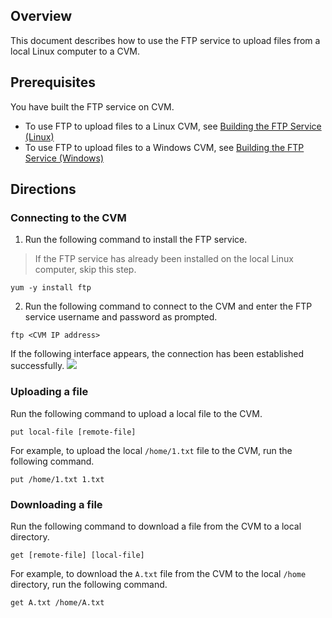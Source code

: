 ## Overview

This document describes how to use the FTP service to upload files from a local Linux computer to a CVM.

## Prerequisites

You have built the FTP service on CVM.
- To use FTP to upload files to a Linux CVM, see [Building the FTP Service (Linux)](https://intl.cloud.tencent.com/document/product/213/10912)
- To use FTP to upload files to a Windows CVM, see [Building the FTP Service (Windows)](https://intl.cloud.tencent.com/document/product/213/10414)

## Directions

### Connecting to the CVM
1. Run the following command to install the FTP service.
> If the FTP service has already been installed on the local Linux computer, skip this step.
>
```
yum -y install ftp
```
2. Run the following command to connect to the CVM and enter the FTP service username and password as prompted.
```
ftp <CVM IP address>
```
If the following interface appears, the connection has been established successfully.
![](https://main.qcloudimg.com/raw/9d93f45167addf70e023a21543af59f8.png)

### Uploading a file
Run the following command to upload a local file to the CVM.
```
put local-file [remote-file]
```
For example, to upload the local `/home/1.txt` file to the CVM, run the following command.
```
put /home/1.txt 1.txt
```

### Downloading a file
Run the following command to download a file from the CVM to a local directory.
```
get [remote-file] [local-file]
```
For example, to download the `A.txt` file from the CVM to the local `/home` directory, run the following command.
```
get A.txt /home/A.txt
```

